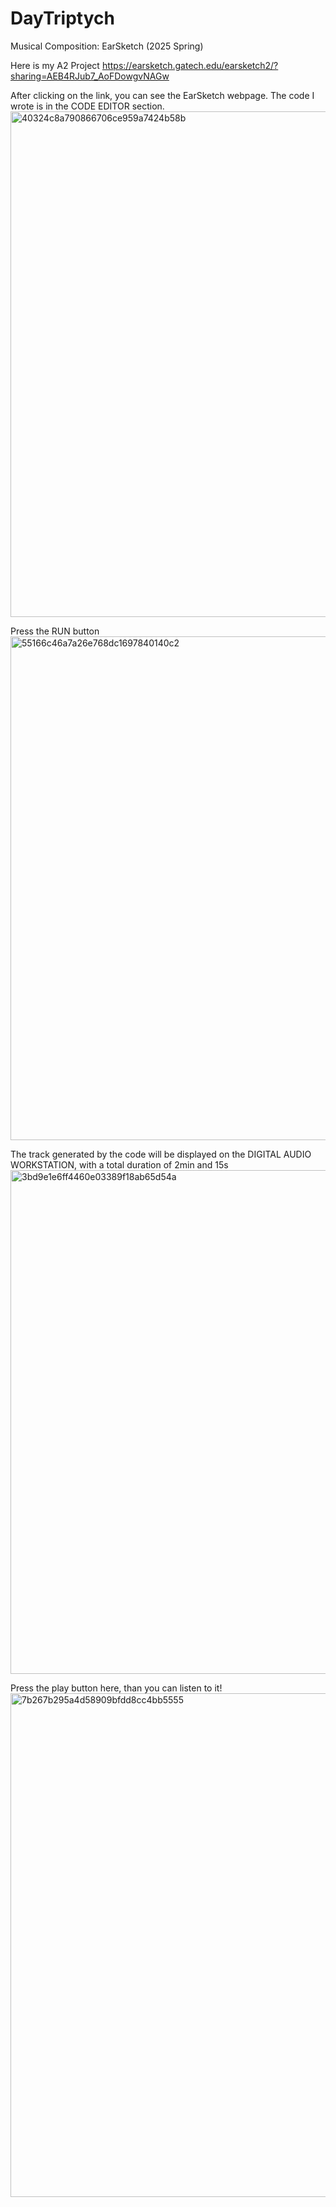 # DayTriptych
Musical Composition: EarSketch (2025 Spring)

Here is my A2 Project
https://earsketch.gatech.edu/earsketch2/?sharing=AEB4RJub7_AoFDowgvNAGw

After clicking on the link, you can see the EarSketch webpage. The code I wrote is in the CODE EDITOR section.
<img width="1439" height="809" alt="40324c8a790866706ce959a7424b58b" src="https://github.com/user-attachments/assets/a5aa5adf-9e8c-4c76-84d1-7f7819a5ce35" />

Press the RUN button
<img width="1434" height="806" alt="55166c46a7a26e768dc1697840140c2" src="https://github.com/user-attachments/assets/7f155e43-0257-4d24-921b-f63f9e048dda" />

The track generated by the code will be displayed on the DIGITAL AUDIO WORKSTATION, with a total duration of 2min and 15s
<img width="1434" height="806" alt="3bd9e1e6ff4460e03389f18ab65d54a" src="https://github.com/user-attachments/assets/fc4af3be-9097-4957-821c-5eaced4087ae" />

Press the play button here, than you can listen to it!
<img width="1434" height="806" alt="7b267b295a4d58909bfdd8cc4bb5555" src="https://github.com/user-attachments/assets/13787931-3ad6-4723-808c-e56e9a09c100" />
